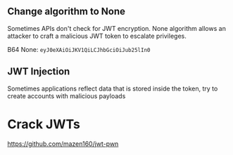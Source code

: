 ## Change algorithm to None

Sometimes APIs don't check for JWT encryption. None algorithm allows an attacker to craft a malicious JWT token to escalate privileges.

B64 None: `eyJ0eXAiOiJKV1QiLCJhbGciOiJub25lIn0`

## JWT Injection

Sometimes applications reflect data that is stored inside the token, try to create accounts with malicious payloads

# Crack JWTs

https://github.com/mazen160/jwt-pwn
